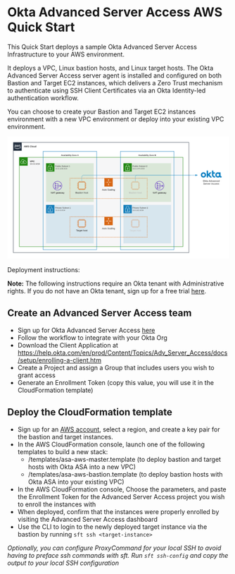# Okta Advanced Server Access AWS Quick Start

This Quick Start deploys a sample Okta Advanced Server Access Infrastructure to your AWS environment.

It deploys a VPC, Linux bastion hosts, and Linux target hosts. The Okta Advanced Server Access server agent is installed and configured on both Bastion and Target EC2 instances, which delivers a Zero Trust mechanism to authenticate using SSH Client Certificates via an Okta Identity-led authentication workflow.

You can choose to create your Bastion and Target EC2 instances environment with a new VPC environment or deploy into your existing VPC environment.

![Quick Start Okta Advanced Server Access Design Architecture](img/quickstart-okta-asa-architecture.png)

Deployment instructions:

**Note:** The following instructions require an Okta tenant with Administrative rights. If you do not have an Okta tenant, sign up for a free trial [here](https://www.okta.com/free-trial).

## Create an Advanced Server Access team

- Sign up for Okta Advanced Server Access [here](https://app.scaleft.com/p/signup)
- Follow the workflow to integrate with your Okta Org
- Download the Client Application at https://help.okta.com/en/prod/Content/Topics/Adv_Server_Access/docs/setup/enrolling-a-client.htm
- Create a Project and assign a Group that includes users you wish to grant access
- Generate an Enrollment Token (copy this value, you will use it in the CloudFormation template)

## Deploy the CloudFormation template

- Sign up for an [AWS account](https://aws.amazon.com), select a region, and create a key pair for the bastion and target instances.
- In the AWS CloudFormation console, launch one of the following templates to build a new stack:
  - /templates/asa-aws-master.template (to deploy bastion and target hosts with Okta ASA into a new VPC)
  - /templates/asa-aws-bastion.template (to deploy bastion hosts with Okta ASA into your existing VPC)
- In the AWS CloudFormation console, Choose the parameters, and paste the Enrollment Token for the Advanced Server Access project you wish to enroll the instances with
- When deployed, confirm that the instances were properly enrolled by visiting the Advanced Server Access dashboard
- Use the CLI to login to the newly deployed target instance via the bastion by running `sft ssh <target-instance>`

*Optionally, you can configure ProxyCommand for your local SSH to avoid having to preface ssh commands with sft. Run `sft ssh-config` and copy the output to your local SSH configuration*
